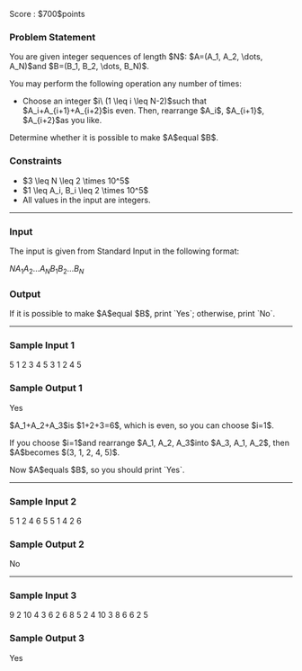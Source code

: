 
<div>

<span>

<span>

<p>
Score : $700$points
</p>

<div>

<section>

### **Problem Statement**

<p>
You are given integer sequences of length $N$: $A=(A_1, A_2, \dots, A_N)$and $B=(B_1, B_2, \dots, B_N)$.
</p>

<p>
You may perform the following operation any number of times:
</p>

<ul>

<li>
Choose an integer $i\ (1 \leq i \leq N-2)$such that $A_i+A_{i+1}+A_{i+2}$is even. Then, rearrange $A_i$, $A_{i+1}$, $A_{i+2}$as you like.
</li>

</ul>

<p>
Determine whether it is possible to make $A$equal $B$.
</p>

</section>

</div>

<div>

<section>

### **Constraints**

<ul>

<li>
$3 \leq N \leq 2 \times 10^5$
</li>

<li>
$1 \leq A_i, B_i \leq 2 \times 10^5$
</li>

<li>
All values in the input are integers.
</li>

</ul>

</section>

</div>

---

<div>

<div>

<section>

### **Input**

<p>
The input is given from Standard Input in the following format:
</p>

<div>

$N$$A_1$$A_2$$\dots$$A_N$$B_1$$B_2$$\dots$$B_N$
</div>

</section>

</div>

<div>

<section>

### **Output**

<p>
If it is possible to make $A$equal $B$, print `Yes`; otherwise, print `No`.
</p>

</section>

</div>

</div>

---

<div>

<section>

### **Sample Input 1**

<div>

5
1 2 3 4 5
3 1 2 4 5

</div>

</section>

</div>

<div>

<section>

### **Sample Output 1**

<div>

Yes

</div>

<p>
$A_1+A_2+A_3$is $1+2+3=6$, which is even, so you can choose $i=1$.
</p>

<p>
If you choose $i=1$and rearrange $A_1, A_2, A_3$into $A_3, A_1, A_2$, then $A$becomes $(3, 1, 2, 4, 5)$.
</p>

<p>
Now $A$equals $B$, so you should print `Yes`.
</p>

</section>

</div>

---

<div>

<section>

### **Sample Input 2**

<div>

5
1 2 4 6 5
5 1 4 2 6

</div>

</section>

</div>

<div>

<section>

### **Sample Output 2**

<div>

No

</div>

</section>

</div>

---

<div>

<section>

### **Sample Input 3**

<div>

9
2 10 4 3 6 2 6 8 5
2 4 10 3 8 6 6 2 5

</div>

</section>

</div>

<div>

<section>

### **Sample Output 3**

<div>

Yes

</div>

</section>

</div>

</span>

</span>

</div>
